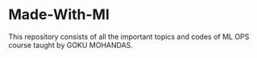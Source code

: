 # Made-With-Ml
This repository consists of all the important topics and codes of ML OPS course taught by GOKU MOHANDAS. 
